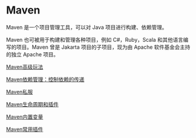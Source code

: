 # Maven

Maven 是一个项目管理工具，可以对 Java 项目进行构建、依赖管理。

Maven 也可被用于构建和管理各种项目，例如 C#，Ruby，Scala 和其他语言编写的项目。Maven 曾是 Jakarta 项目的子项目，现为由 Apache 软件基金会主持的独立 Apache 项目。

[Maven高级玩法](/notes/工具/maven/Maven高级玩法)

[Maven依赖管理：控制依赖的传递](/notes/工具/maven/Maven依赖管理)

[Maven私服](/notes/工具/maven/Maven私服)

[Maven生命周期和插件](/notes/工具/maven/Maven生命周期和插件)

[Maven内置变量](/notes/工具/maven/Maven内置变量)

[Maven常用插件](/notes/工具/maven/Maven常用插件)